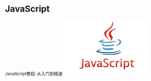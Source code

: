 # JavaScript
JavaScript教程-从入门到精通
![Alt text](https://github.com/Harrdy2018/JavaScript/blob/master/js.png)
